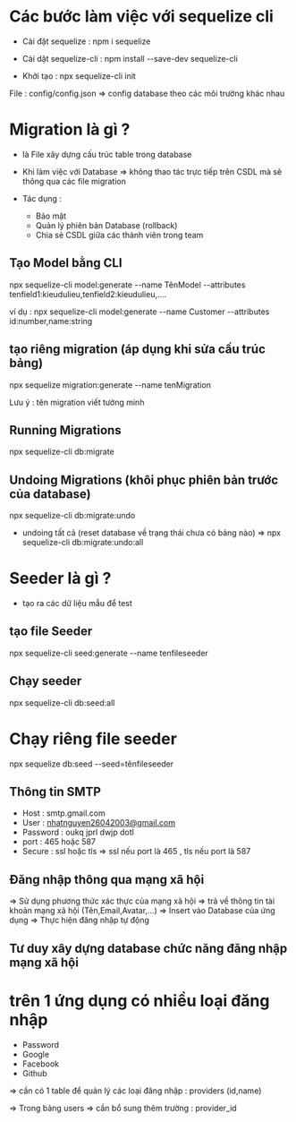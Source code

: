 # Các bước làm việc với sequelize cli

- Cài đặt sequelize : npm i sequelize

- Cài dặt sequelize-cli : npm install --save-dev sequelize-cli

- Khởi tạo : npx sequelize-cli init

File : config/config.json => config database theo các môi trường khác nhau

# Migration là gì ?

- là File xây dựng cấu trúc table trong database

- Khi làm việc với Database => không thao tác trực tiếp trên CSDL mà sẽ thông qua các file migration

- Tác dụng :

  - Bảo mật
  - Quản lý phiên bản Database (rollback)
  - Chia sẻ CSDL giữa các thành viên trong team

## Tạo Model bằng CLI

npx sequelize-cli model:generate --name TênModel --attributes tenfield1:kieudulieu,tenfield2:kieudulieu,....

ví dụ : npx sequelize-cli model:generate --name Customer --attributes id:number,name:string

## tạo riêng migration (áp dụng khi sửa cấu trúc bảng)

npx sequelize migration:generate --name tenMigration

Lưu ý : tên migration viết tường minh

## Running Migrations

npx sequelize-cli db:migrate

## Undoing Migrations (khôi phục phiên bản trước của database)

npx sequelize-cli db:migrate:undo

- undoing tất cả (reset database về trạng thái chưa có bảng nào) => npx sequelize-cli db:migrate:undo:all

# Seeder là gì ?

- tạo ra các dữ liệu mẫu để test

## tạo file Seeder

npx sequelize-cli seed:generate --name tenfileseeder

## Chạy seeder

npx sequelize-cli db:seed:all

# Chạy riêng file seeder

npx sequelize db:seed --seed=tênfileseeder

## Thông tin SMTP

- Host : smtp.gmail.com
- User : nhatnguyen26042003@gmail.com
- Password : oukq jprl dwjp dotl
- port : 465 hoặc 587
- Secure : ssl hoặc tls => ssl nếu port là 465 , tls nếu port là 587

## Đăng nhập thông qua mạng xã hội

=> Sử dụng phương thức xác thực của mạng xã hội => trả về thông tin tài khoản mạng xã hội (Tên,Email,Avatar,...)
=> Insert vào Database của ứng dụng
=> Thực hiện đăng nhập tự động

## Tư duy xây dựng database chức năng đăng nhập mạng xã hội

# trên 1 ứng dụng có nhiều loại đăng nhập

- Password
- Google
- Facebook
- Github

=> cần có 1 table để quản lý các loại đăng nhập : providers (id,name)

=> Trong bảng users => cần bổ sung thêm trường : provider_id

